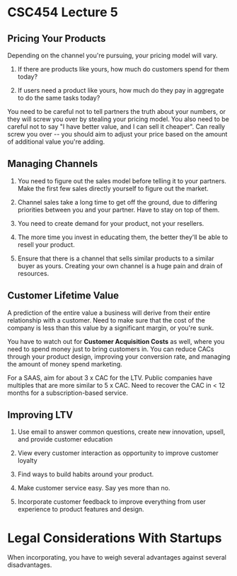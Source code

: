 CSC454 Lecture 5
====================

Pricing Your Products
------------------------

Depending on the channel you're pursuing, your pricing model will vary.

1. If there are products like yours, how much do customers spend for them
today?

2. If users need a product like yours, how much do they pay in aggregate to
do the same tasks today?

You need to be careful not to tell partners the truth about your numbers, or
they will screw you over by stealing your pricing model. You also need to be
careful not to say "I have better value, and I can sell it cheaper". Can really
screw you over -- you should aim to adjust your price based on the amount of
additional value you're adding.

Managing Channels
------------------

1. You need to figure out the sales model before telling it to your partners.
Make the first few sales directly yourself to figure out the market.

2. Channel sales take a long time to get off the ground, due to differing priorities
between you and your partner. Have to stay on top of them.

3. You need to create demand for your product, not your resellers.

4. The more time you invest in educating them, the better they'll be able to resell your product.

5. Ensure that there is a channel that sells similar products to a similar buyer
as yours. Creating your own channel is a huge pain and drain of resources.

Customer Lifetime Value
-------------------------

A prediction of the entire value a business will derive from their entire
relationship with a customer. Need to make sure that the cost of the company
is less than this value by a significant margin, or you're sunk.

You have to watch out for **Customer Acquisition Costs** as well, where you
need to spend money just to bring customers in. You can reduce CACs through your
product design, improving your conversion rate, and managing the amount of money
spend marketing.

For a SAAS, aim for about 3 x CAC for the LTV. Public companies have multiples
that are more similar to 5 x CAC. Need to recover the CAC in < 12 months for
a subscription-based service.

Improving LTV
--------------

1. Use email to answer common questions, create new innovation, upsell,
and provide customer education

2. View every customer interaction as opportunity to improve customer loyalty

3. Find ways to build habits around your product.

4. Make customer service easy. Say yes more than no.

5. Incorporate customer feedback to improve everything from user experience to
product features and design.

Legal Considerations With Startups
===================================

When incorporating, you have to weigh several advantages against several
disadvantages.

